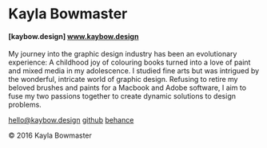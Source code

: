 # Kayla Bowmaster

#### [kaybow.design] www.kaybow.design

My journey into the graphic design industry has been an evolutionary experience:
A childhood joy of colouring books turned into a love of paint and mixed media in my adolescence.
I studied fine arts but was intrigued by the wonderful, intricate world of graphic design.
Refusing to retire my beloved brushes and paints for a Macbook and Adobe software,
I aim to fuse my two passions together to create dynamic solutions to design problems.

hello@kaybow.design
[github](https://github.com/kaybow)
[behance](https://www.behance.net/kaybow)

© 2016 Kayla Bowmaster
